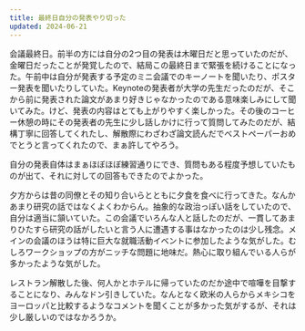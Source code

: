 ```yaml
---
title: 最終日自分の発表やり切った
updated: 2024-06-21
---
```


会議最終日。前半の方には自分の2つ目の発表は木曜日だと思っていたのだが、金曜日だったことが発覚したので、結局この最終日まで緊張を続けることになった。午前中は自分が発表する予定のミニ会議でのキーノートを聞いたり、ポスター発表を聞いたりしていた。Keynoteの発表者が大学の先生だったのだが、そこから前に発表された論文があまり好きじゃなかったのである意味楽しみにして聞いてみた。けど、発表の内容はとても上がりやすく楽しかった。その後のコーヒー休憩の時にその発表者の先生に少し話しかけに行って質問してみたのだが、結構丁寧に回答してくれたし、解散際にわざわざ論文読んだでベストペーパーおめでとうと言ってくれたので、まぁ許してやろう。

自分の発表自体はまぁほぼほぼ練習通りにでき、質問もある程度予想していたものが出て、それに対しての回答もできたのでよかった。

夕方からは昔の同僚とその知り合いらとともに夕食を食べに行ってきた。なんかあまり研究の話ではなくよくわからん。抽象的な政治っぽい話をしていたので、自分は適当に頷いていた。この会議でいろんな人と話したのだが、一貫してあまりひたすら研究の話がしたいと言う人に遭遇する事はなかったのは少し残念。メインの会議のほうは特に巨大な就職活動イベントに参加したような気がした。むしろワークショップの方がニッチな問題に地味だ。熱心に取り組んでいる人らが多かったような気がした。

レストラン解散した後、何人かとホテルに帰っていたのだか途中で喧嘩を目撃することになり、みんなドン引きしていた。なんとなく欧米の人らからメキシコをヨーロッパと比較するようなコメントを聞くことが多かった気がするが、それは少し厳しいのではなかろうか。
